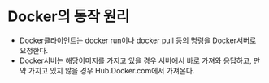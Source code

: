 # Docker의 동작 원리

- Docker클라이언트는 docker run이나 docker pull 등의 명령을 Docker서버로 요청한다.
- Docker서버는 해당이미지를 가지고 있을 경우 서버에서 바로 가져와 응답하고, 만약 가지고 있지 않을 경우 Hub.Docker.com에서 가져온다.

